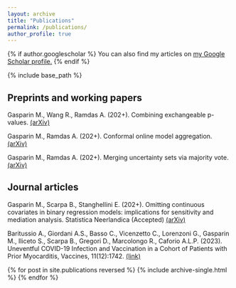 ```yaml
---
layout: archive
title: "Publications"
permalink: /publications/
author_profile: true
---
```


{% if author.googlescholar %}
  You can also find my articles on <u><a href="{{author.googlescholar}}">my Google Scholar profile</a>.</u>
{% endif %}

{% include base_path %}

## Preprints and working papers

Gasparin M., Wang R., Ramdas A. (202+). Combining exchangeable p-values. [(arXiv)](https://arxiv.org/abs/2404.03484)

Gasparin M., Ramdas A. (202+). Conformal online model aggregation. [(arXiv)](https://arxiv.org/abs/2403.15527)

Gasparin M., Ramdas A. (202+). Merging uncertainty sets via majority vote. [(arXiv)](https://arxiv.org/abs/2401.09379)


## Journal articles

Gasparin M., Scarpa B., Stanghellini E. (202+). Omitting continuous covariates in binary regression models: implications for sensitivity and mediation analysis. Statistica Neerlandica (Accepted) [(arXiv)](https://arxiv.org/abs/2306.09969)

Baritussio A., Giordani A.S., Basso C., Vicenzetto C., Lorenzoni G., Gasparin M., Iliceto S., Scarpa B., Gregori D., Marcolongo R., Caforio A.L.P. (2023). Uneventful COVID-19 Infection and Vaccination in a Cohort of Patients with Prior Myocarditis, Vaccines, 11(12):1742. [(link)](https://www.mdpi.com/2076-393X/11/12/1742)

{% for post in site.publications reversed %}
  {% include archive-single.html %}
{% endfor %}
